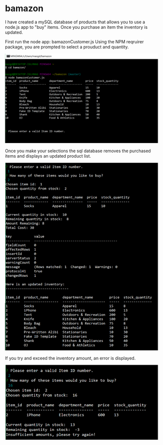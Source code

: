 # bamazon

I have created a mySQL database of products that allows you to use a node.js app to "buy" items. Once you purchase an item the inventory is updated.

First run the node app: bamazonCustomer.js 
Using the NPM reqruirer package, you are prompted to select a prouduct and quantity. 

![alt text](https://raw.githubusercontent.com/maogdamian/bamazon/master/img/ss1.PNG)

Once you make your selections the sql database removes the purchased items and displays an updated product list.

![alt text](https://raw.githubusercontent.com/maogdamian/bamazon/master/img/ss2.PNG)

If you try and exceed the inventory amount, an error is displayed.

![alt text](https://raw.githubusercontent.com/maogdamian/bamazon/master/img/ss3.PNG)